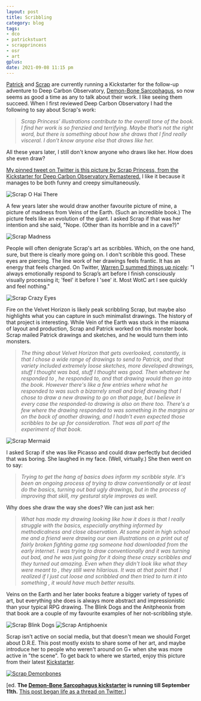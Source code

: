 ```yaml
---
layout: post
title: Scribbling
category: blog
tags:
- dco
- patrickstuart
- scrapprincess
- osr
- art
gplus:
date: 2021-09-08 11:15 pm
---
```


[Patrick][] and [Scrap][] are currently running a Kickstarter for the follow-up adventure to Deep Carbon Observatory, [Demon-Bone Sarcophagus][demonbones], so now seems as good a time as any to talk about their work. I like seeing them succeed. When I first reviewed Deep Carbon Observatory I had the following to say about Scrap's work:

> *Scrap Princess’ illustrations contribute to the overall tone of the book. I find her work is so frenzied and terrifying. Maybe that’s not the right word, but there is something about how she draws that I find really visceral. I don’t know anyone else that draws like her.*

All these years later, I still don't know anyone who draws like her. How does she even draw?

[My pinned tweet on Twitter is this picture by Scrap Princess, from the Kickstarter for Deep Carbon Observatory Remastered.][pinned-tweet] I like it because it manages to be both funny and creepy simultaneously. 

![Scrap O Hai There](/assets/img/scrap-o-hai-there.png)

A few years later she would draw another favourite picture of mine, a picture of madness from Veins of the Earth. (Such an incredible book.) The picture feels like an evolution of the giant. I asked Scrap if that was her intention and she said, "Nope. (Other than its horrible and in a cave?)"

![Scrap Madness](/assets/img/scrap-madness.png)

People will often denigrate Scrap's art as scribbles. Which, on the one hand, sure, but there is clearly more going on. I don't scribble this good. These eyes are piercing. The line work of her drawings feels frantic. It has an energy that feels charged. On Twitter, [Warren D summed things up nicely][wd]: "I always emotionally respond to Scrap’s art before I finish consciously visually processing it; 'feel' it before I 'see' it. Most WotC art I see quickly and feel nothing."

![Scrap Crazy Eyes](/assets/img/scrap-crazy-eyes.png)

Fire on the Velvet Horizon is likely peak scribbling Scrap, but maybe also highlights what you can capture in such minimalist drawings. The history of that project is interesting. While Vein of the Earth was stuck in the miasma of layout and production, Scrap and Patrick worked on this monster book. Scrap mailed Patrick drawings and sketches, and he would turn them into monsters.

> *The thing about Velvet Horizon that gets overlooked, constantly, is that I chose a wide range of drawings to send to Patrick, and that variety included extremely loose sketches, more developed drawings, stuff I thought was bad, stuff I thought was good. Then whatever he responded to , he responded to, and that drawing would then go into the book. However there's like a few entries where what he responded to was such a bizarrely small and brief drawing that I chose to draw a new drawing to go on that page, but I believe in every case the responded-to drawing is also on there too. There's a few where the drawing responded to was something in the margins or on the back of another drawing, and I hadn't even expected those scribbles to be up for consideration. That was all part of the experiment of that book.*

![Scrap Mermaid](/assets/img/scrap-mermaid.jpg)

I asked Scrap if she was like Picasso and could draw perfectly but decided that was boring. She laughed in my face. (Well, virtually.) She then went on to say:

> *Trying to get the hang of basics does inform my scribble style. It's been an ongoing process of trying to draw conventionally or at least do the basics, turning out bad ugly drawings, but in the process of improving that skill, my gestural style improves as well.* 

Why does she draw the way she does? We can just ask her:

> *What has made my drawing looking like how it does is that I really struggle with the basics, especially anything informed by methodicalness and close observation. At some point in high school me and a friend were drawing our own illustrations on a print out of fairly broken fighting game rpg someone had downloaded from the early internet. I was trying to draw conventionally and it was turning out bad, and he was just going for it doing these crazy scribbles and they turned out amazing. Even when they didn't look like what they were meant to , they still were hilarious. It was at that point that I realized if I just cut loose and scribbled and then tried to turn it into something , it would have much better results.*

Veins on the Earth and her later books feature a bigger variety of types of art, but everything she does is always more abstract and impressionistic than your typical RPG drawing. The Blink Dogs and the Anitpheonix from that book are a couple of my favourite examples of her not-scribbling style.

![Scrap Blink Dogs](/assets/img/scrap-blink-dogs.png)
![Scrap Antiphoenix](/assets/img/scrap-antiphoenix.png)

Scrap isn't active on social media, but that doesn't mean we should Forget about D.R.E. This post mostly exists to share some of her art, and maybe introduce her to people who weren't around on G+ when she was more active in "the scene". To get back to where we started, enjoy this picture from their latest [Kickstarter][demonbones]. 

[![Scrap Demonbones](/assets/img/scrap-demonbones.png)][demonbones]



[ed. **The [Demon-Bone Sarcophagus kickstarter][demonbones] is running till September 11th.** [This post began life as a thread on Twitter.][thread]]


[pinned-tweet]: https://twitter.com/SaveVsTPK/status/1239892904551821322
[thread]: https://twitter.com/SaveVsTPK/status/1435805412255797248
[wd]: https://twitter.com/wldenning/status/1435956395615178758
[dco]: https://falseparcels.bigcartel.com/product/deep-carbon-observatory-remastered
[dco-print]: https://falsemachine.blogspot.com/2014/08/ceep-carbon-observatory-print-copy.html
[demonbones]: https://www.kickstarter.com/projects/gawain/demon-bone-sarcophagus
[patrick]:https://falsemachine.blogspot.com/
[scrap]: https://monstermanualsewnfrompants.blogspot.com/